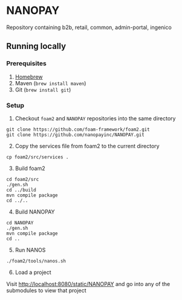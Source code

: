 # NANOPAY
Repository containing b2b, retail, common, admin-portal, ingenico

## Running locally

### Prerequisites
1. [Homebrew](https://brew.sh)
2. Maven (`brew install maven`)
3. Git (`brew install git`)

### Setup
1. Checkout `foam2` and `NANOPAY` repositories into the same directory

```
git clone https://github.com/foam-framework/foam2.git
git clone https://github.com/nanopayinc/NANOPAY.git
```

2. Copy the services file from foam2 to the current directory

`cp foam2/src/services .`

3. Build foam2

```
cd foam2/src
./gen.sh
cd ../build
mvn compile package
cd ../..
```

4. Build NANOPAY

```
cd NANOPAY
./gen.sh
mvn compile package
cd ..
```

5. Run NANOS

```
./foam2/tools/nanos.sh
```

6. Load a project

Visit [http://localhost:8080/static/NANOPAY](http://localhost:8080/static/NANOPAY) and go into any of the submodules to view that project